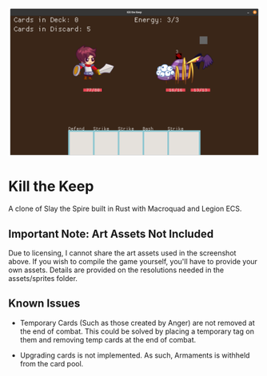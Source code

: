 ![A screenshot of gameplay.](readme_screenshot.png)
# Kill the Keep

A clone of Slay the Spire built in Rust with Macroquad and Legion ECS.

## Important Note: Art Assets Not Included

Due to licensing, I cannot share the art assets used in the screenshot above. If you wish to compile the game yourself, you'll have to provide your own assets. Details are provided on the resolutions needed in the assets/sprites folder.

## Known Issues

* Temporary Cards (Such as those created by Anger) are not removed at the end of combat. This could be solved by placing a temporary tag on them and removing temp cards at the end of combat.

* Upgrading cards is not implemented. As such, Armaments is withheld from the card pool.
